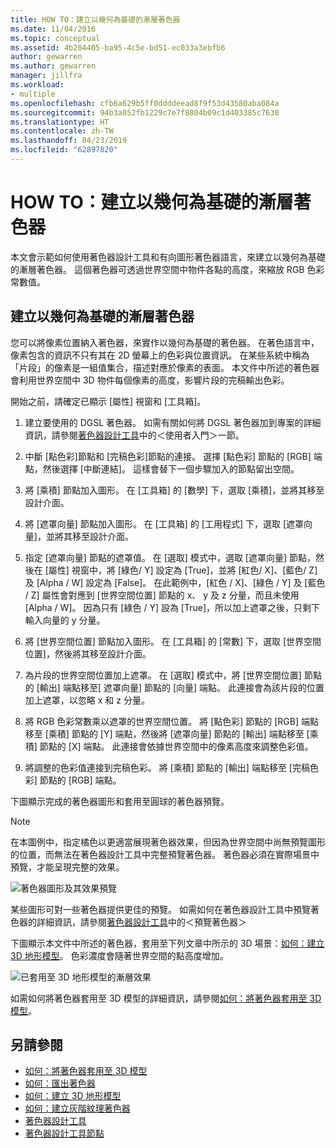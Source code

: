 ```yaml
---
title: HOW TO：建立以幾何為基礎的漸層著色器
ms.date: 11/04/2016
ms.topic: conceptual
ms.assetid: 4b204405-ba95-4c5e-bd51-ec033a3ebfb6
author: gewarren
ms.author: gewarren
manager: jillfra
ms.workload:
- multiple
ms.openlocfilehash: cfb6a629b5ff0ddddeead8f9f53d43580aba084a
ms.sourcegitcommit: 94b3a052fb1229c7e7f8804b09c1d403385c7630
ms.translationtype: HT
ms.contentlocale: zh-TW
ms.lasthandoff: 04/23/2019
ms.locfileid: "62897820"
---
```

# <a name="how-to-create-a-geometry-based-gradient-shader"></a>HOW TO：建立以幾何為基礎的漸層著色器

本文會示範如何使用著色器設計工具和有向圖形著色器語言，來建立以幾何為基礎的漸層著色器。 這個著色器可透過世界空間中物件各點的高度，來縮放 RGB 色彩常數值。

## <a name="create-a-geometry-based-gradient-shader"></a>建立以幾何為基礎的漸層著色器

您可以將像素位置納入著色器，來實作以幾何為基礎的著色器。 在著色語言中，像素包含的資訊不只有其在 2D 螢幕上的色彩與位置資訊。 在某些系統中稱為「片段」的像素是一組值集合，描述對應於像素的表面。 本文件中所述的著色器會利用世界空間中 3D 物件每個像素的高度，影響片段的完稿輸出色彩。

開始之前，請確定已顯示 [屬性] 視窗和 [工具箱]。

1. 建立要使用的 DGSL 著色器。 如需有關如何將 DGSL 著色器加到專案的詳細資訊，請參閱[著色器設計工具](../designers/shader-designer.md)中的＜使用者入門＞一節。

2. 中斷 [點色彩]節點和 [完稿色彩]節點的連接。 選擇 [點色彩] 節點的 [RGB] 端點，然後選擇 [中斷連結]。 這樣會替下一個步驟加入的節點留出空間。

3. 將 [乘積] 節點加入圖形。 在 [工具箱] 的 [數學] 下，選取 [乘積]，並將其移至設計介面。

4. 將 [遮罩向量] 節點加入圖形。 在 [工具箱] 的 [工用程式] 下，選取 [遮罩向量]，並將其移至設計介面。

5. 指定 [遮罩向量] 節點的遮罩值。 在 [選取] 模式中，選取 [遮罩向量] 節點，然後在 [屬性] 視窗中，將 [綠色/ Y] 設定為 [True]，並將 [紅色/ X]、[藍色/ Z] 及 [Alpha / W] 設定為 [False]。 在此範例中，[紅色 / X]、[綠色 / Y] 及 [藍色 / Z] 屬性會對應到 [世界空間位置] 節點的 x、 y 及 z 分量，而且未使用 [Alpha / W]。 因為只有 [綠色 / Y] 設為 [True]，所以加上遮罩之後，只剩下輸入向量的 y 分量。

6. 將 [世界空間位置] 節點加入圖形。 在 [工具箱] 的 [常數] 下，選取 [世界空間位置]，然後將其移至設計介面。

7. 為片段的世界空間位置加上遮罩。 在 [選取] 模式中，將 [世界空間位置] 節點的 [輸出] 端點移至[ 遮罩向量] 節點的 [向量] 端點。 此連接會為該片段的位置加上遮罩，以忽略 x 和 z 分量。

8. 將 RGB 色彩常數乘以遮罩的世界空間位置。 將 [點色彩] 節點的 [RGB] 端點移至 [乘積] 節點的 [Y] 端點，然後將 [遮罩向量] 節點的 [輸出] 端點移至 [乘積] 節點的 [X] 端點。 此連接會依據世界空間中的像素高度來調整色彩值。

9. 將調整的色彩值連接到完稿色彩。 將 [乘積] 節點的 [輸出] 端點移至 [完稿色彩] 節點的 [RGB] 端點。

下圖顯示完成的著色器圖形和套用至圓球的著色器預覽。

> [!NOTE]
> 在本圖例中，指定橘色以更適當展現著色器效果，但因為世界空間中尚無預覽圖形的位置，而無法在著色器設計工具中完整預覽著色器。 著色器必須在實際場景中預覽，才能呈現完整的效果。

 ![著色器圖形及其效果預覽](../designers/media/digit-gradient-effect-graph.png)

 某些圖形可對一些著色器提供更佳的預覽。 如需如何在著色器設計工具中預覽著色器的詳細資訊，請參閱[著色器設計工具](../designers/shader-designer.md)中的＜預覽著色器＞

 下圖顯示本文件中所述的著色器，套用至下列文章中所示的 3D 場景：[如何：建立 3D 地形模型](../designers/how-to-model-3-d-terrain.md)。 色彩濃度會隨著世界空間的點高度增加。

 ![已套用至 3D 地形模型的漸層效果](../designers/media/digit-gradient-effect-result.png)

 如需如何將著色器套用至 3D 模型的詳細資訊，請參閱[如何：將著色器套用至 3D 模型](../designers/how-to-apply-a-shader-to-a-3-d-model.md)。

## <a name="see-also"></a>另請參閱

- [如何：將著色器套用至 3D 模型](../designers/how-to-apply-a-shader-to-a-3-d-model.md)
- [如何：匯出著色器](../designers/how-to-export-a-shader.md)
- [如何：建立 3D 地形模型](../designers/how-to-model-3-d-terrain.md)
- [如何：建立灰階紋理著色器](../designers/how-to-create-a-grayscale-texture-shader.md)
- [著色器設計工具](../designers/shader-designer.md)
- [著色器設計工具節點](../designers/shader-designer-nodes.md)